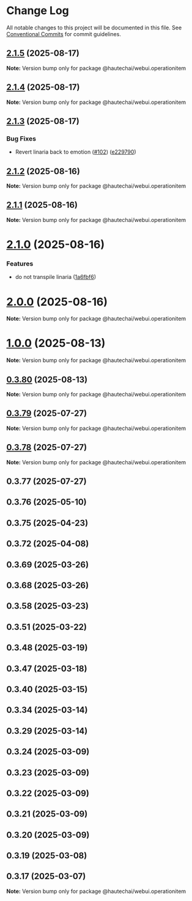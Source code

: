 # Change Log

All notable changes to this project will be documented in this file.
See [Conventional Commits](https://conventionalcommits.org) for commit guidelines.

## [2.1.5](https://github.com/HautechAI/webui/compare/@hautechai/webui.operationitem@2.1.4...@hautechai/webui.operationitem@2.1.5) (2025-08-17)

**Note:** Version bump only for package @hautechai/webui.operationitem

## [2.1.4](https://github.com/HautechAI/webui/compare/@hautechai/webui.operationitem@2.1.3...@hautechai/webui.operationitem@2.1.4) (2025-08-17)

**Note:** Version bump only for package @hautechai/webui.operationitem

## [2.1.3](https://github.com/HautechAI/webui/compare/@hautechai/webui.operationitem@2.1.2...@hautechai/webui.operationitem@2.1.3) (2025-08-17)

### Bug Fixes

- Revert linaria back to emotion ([#102](https://github.com/HautechAI/webui/issues/102)) ([e229790](https://github.com/HautechAI/webui/commit/e229790dae8eba4b3037bbe41365e5a73ab7f6dc))

## [2.1.2](https://github.com/HautechAI/webui/compare/@hautechai/webui.operationitem@2.1.1...@hautechai/webui.operationitem@2.1.2) (2025-08-16)

**Note:** Version bump only for package @hautechai/webui.operationitem

## [2.1.1](https://github.com/HautechAI/webui/compare/@hautechai/webui.operationitem@2.1.0...@hautechai/webui.operationitem@2.1.1) (2025-08-16)

**Note:** Version bump only for package @hautechai/webui.operationitem

# [2.1.0](https://github.com/HautechAI/webui/compare/@hautechai/webui.operationitem@1.0.0...@hautechai/webui.operationitem@2.1.0) (2025-08-16)

### Features

- do not transpile linaria ([1a6fbf6](https://github.com/HautechAI/webui/commit/1a6fbf6353a0e5028040006b5045170cf83f1ba0))

# [2.0.0](https://github.com/HautechAI/webui/compare/@hautechai/webui.operationitem@1.0.0...@hautechai/webui.operationitem@2.0.0) (2025-08-16)

**Note:** Version bump only for package @hautechai/webui.operationitem

# [1.0.0](https://github.com/HautechAI/webui/compare/@hautechai/webui.operationitem@0.3.80...@hautechai/webui.operationitem@1.0.0) (2025-08-13)

**Note:** Version bump only for package @hautechai/webui.operationitem

## [0.3.80](https://github.com/HautechAI/webui/compare/@hautechai/webui.operationitem@0.3.79...@hautechai/webui.operationitem@0.3.80) (2025-08-13)

**Note:** Version bump only for package @hautechai/webui.operationitem

## [0.3.79](https://github.com/HautechAI/webui/compare/@hautechai/webui.operationitem@0.3.78...@hautechai/webui.operationitem@0.3.79) (2025-07-27)

**Note:** Version bump only for package @hautechai/webui.operationitem

## [0.3.78](https://github.com/HautechAI/webui/compare/@hautechai/webui.operationitem@0.3.77...@hautechai/webui.operationitem@0.3.78) (2025-07-27)

**Note:** Version bump only for package @hautechai/webui.operationitem

## 0.3.77 (2025-07-27)

## 0.3.76 (2025-05-10)

## 0.3.75 (2025-04-23)

## 0.3.72 (2025-04-08)

## 0.3.69 (2025-03-26)

## 0.3.68 (2025-03-26)

## 0.3.58 (2025-03-23)

## 0.3.51 (2025-03-22)

## 0.3.48 (2025-03-19)

## 0.3.47 (2025-03-18)

## 0.3.40 (2025-03-15)

## 0.3.34 (2025-03-14)

## 0.3.29 (2025-03-14)

## 0.3.24 (2025-03-09)

## 0.3.23 (2025-03-09)

## 0.3.22 (2025-03-09)

## 0.3.21 (2025-03-09)

## 0.3.20 (2025-03-09)

## 0.3.19 (2025-03-08)

## 0.3.17 (2025-03-07)

**Note:** Version bump only for package @hautechai/webui.operationitem
